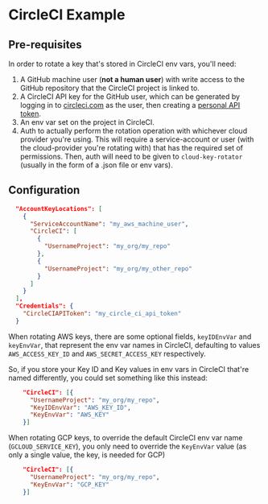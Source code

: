 # CircleCI Example

## Pre-requisites

In order to rotate a key that's stored in CircleCI env vars, you'll need:

1. A GitHub machine user (**not a human user**)
with write access to the GitHub repository that the CircleCI project is linked to.
2. A CircleCI API key for the GitHub user, which can be generated by logging in
to [circleci.com](circleci.com) as the user, then creating a [personal API token](https://circleci.com/account/api).
3. An env var set on the project in CircleCI.
4. Auth to actually perform the rotation operation with whichever cloud provider
you're using. This will require a service-account or user (with the cloud-provider you're rotating with) that has the required set of permissions. Then, auth will
need to be given to `cloud-key-rotator` (usually in the form of a .json file or
env vars).

## Configuration

```json
  "AccountKeyLocations": [
    {
      "ServiceAccountName": "my_aws_machine_user",
      "CircleCI": [
        {
          "UsernameProject": "my_org/my_repo"
        },
        {
          "UsernameProject": "my_org/my_other_repo"
        }
      ]
    }
  ],
  "Credentials": {
    "CircleCIAPIToken": "my_circle_ci_api_token"
  }
```

When rotating AWS keys, there are some optional fields,
`keyIDEnvVar` and `keyEnvVar`, that represent the env var names in CircleCI,
defaulting to values `AWS_ACCESS_KEY_ID` and `AWS_SECRET_ACCESS_KEY`
respectively.

So, if you store your Key ID and Key values in env vars in CircleCI that're
named differently, you could set something like this instead:

```json
    "CircleCI": [{
      "UsernameProject": "my_org/my_repo",
      "KeyIDEnvVar": "AWS_KEY_ID",
      "KeyEnvVar": "AWS_KEY"
    }]
```

When rotating GCP keys, to override the default CircleCI env var name (`GCLOUD_SERVICE_KEY`), 
you only need to override the `KeyEnvVar` value (as only a single value,
the key, is needed for GCP)

```json
    "CircleCI": [{
      "UsernameProject": "my_org/my_repo",
      "KeyEnvVar": "GCP_KEY"
    }]
```
